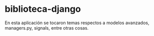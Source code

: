 # biblioteca-django
En esta aplicación se tocaron temas respectos a modelos avanzados, managers.py, signals, entre otras cosas.
